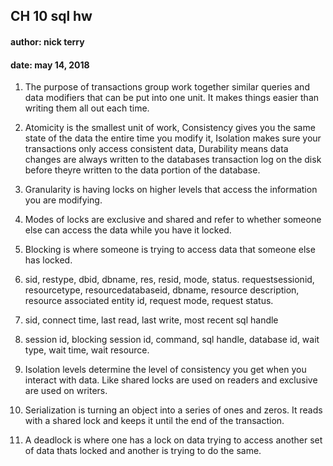 ## CH 10 sql hw 
#### author: nick terry 
#### date: may 14, 2018 

1. The purpose of transactions group work together similar queries and data modifiers that can be put into one unit. It makes things easier than writing them all out each time.

2. Atomicity is the smallest unit of work, Consistency gives you the same state of the data the entire time you modify it, Isolation makes sure your 
transactions only access consistent data, Durability means data changes are always written to the databases transaction log on the disk before theyre written to the data portion of the database. 

3. Granularity is having locks on higher levels that access the information you are modifying. 

4. Modes of locks are exclusive and shared and refer to whether someone else can access the data while you have it locked. 

5. Blocking is where someone is trying to access data that someone else has locked. 

6. sid, restype, dbid, dbname, res, resid, mode, status. requestsessionid, resourcetype, resourcedatabaseid, dbname, resource description, resource associated entity id, request mode, request status.

7. sid, connect time, last read, last write, most recent sql handle 

8. session id, blocking session id, command, sql handle, database id, wait type, wait time, wait resource. 

9. Isolation levels determine the level of consistency you get when you interact with data. Like shared locks are used on readers and exclusive are used on writers. 

10. Serialization is turning an object into a series of ones and zeros. It reads with a shared lock and keeps it until the end of the transaction.

11. A deadlock is where one has a lock on data trying to access another set of data thats locked and another is trying to do the same.
